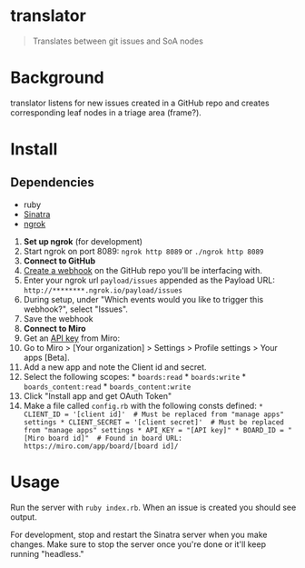 # translator
> Translates between git issues and SoA nodes

# Background
translator listens for new issues created in a GitHub repo and creates corresponding leaf nodes in a triage area (frame?).

# Install

## Dependencies

* ruby
* [Sinatra](http://sinatrarb.com/)
* [ngrok](https://ngrok.com/)


1. **Set up ngrok** (for development)
  1. Start ngrok on port 8089: `ngrok http 8089` or `./ngrok http 8089`
2. **Connect to GitHub**
  1. [Create a webhook](https://developer.github.com/webhooks/creating/) on the GitHub repo you'll be interfacing with.
  2. Enter your ngrok url `payload/issues` appended as the Payload URL: `http://********.ngrok.io/payload/issues`
  3. During setup, under "Which events would you like to trigger this webhook?", select "Issues".
  4. Save the webhook
3. **Connect to Miro**
  1. Get an [API key](https://developers.miro.com/reference#authorization-and-authentication) from Miro:
  2. Go to Miro > [Your organization] > Settings > Profile settings > Your apps [Beta].
  3. Add a new app and note the Client id and secret.
  4. Select the following scopes:
    *  `boards:read`
    * `boards:write`
    * `boards_content:read`
    * `boards_content:write`
  5. Click "Install app and get OAuth Token"
  4. Make a file called `config.rb` with the following consts defined:
    ```
    * CLIENT_ID = '[client id]'  # Must be replaced from "manage apps" settings
    * CLIENT_SECRET = '[client secret]'  # Must be replaced from "manage apps" settings
    * API_KEY = "[API key]"
    * BOARD_ID = "[Miro board id]"  # Found in board URL: https://miro.com/app/board/[board id]/
    ```

# Usage
Run the server with `ruby index.rb`. When an issue is created you should see output.

For development, stop and restart the Sinatra server when you make changes. Make sure to stop the server once you're done or it'll keep running "headless."

